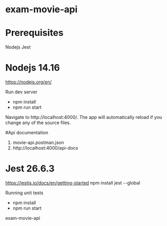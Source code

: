 # exam-movie-api

# Prerequisites
Nodejs
Jest

# Nodejs 14.16
https://nodejs.org/en/

Run dev server
- npm install
- npm run start

Navigate to http://localhost:4000/. The app will automatically reload if you change any of the source files.

#Api documentation
1. movie-api.postman.json
2. http://localhost:4000/api-docs

# Jest 26.6.3
https://jestjs.io/docs/en/getting-started
npm install jest --global

Running unit tests
- npm install
- npm run start



exam-movie-api
